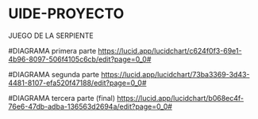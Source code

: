 # UIDE-PROYECTO
JUEGO DE LA SERPIENTE

#DIAGRAMA primera parte
https://lucid.app/lucidchart/c624f0f3-69e1-4b96-8097-506f4105c6cb/edit?page=0_0#

#DIAGRAMA segunda parte
https://lucid.app/lucidchart/73ba3369-3d43-4481-8107-efa520f47188/edit?page=0_0#

#DIAGRAMA tercera parte (final)
https://lucid.app/lucidchart/b068ec4f-76e6-47db-adba-136563d2694a/edit?page=0_0#
